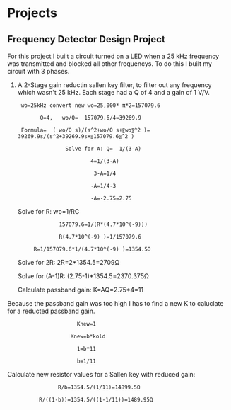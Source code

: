# Projects

## Frequency Detector Design Project
For this project I built a circuit turned on a LED when a 25 kHz frequency was transmitted and blocked all other frequencys. To do this I built my circuit with 3 phases. 

1) A 2-Stage gain reductin sallen key filter, to filter out any frequency which wasn't 25 kHz. Each stage had a Q of 4 and a gain of 1 V/V.

        wο=25kHz convert new wο=25,000* π*2=157079.6 

              Q=4,   wο/Q=  157079.6/4=39269.9

        Formula=  ( wο/Q s)/(s^2+wο/Q s+〖wο〗^2 )=      39269.9s/(s^2+39269.9s+〖157079.6〗^2 )

                      Solve for A: Q=  1/(3-A)

                              4=1/(3-A)

                               3-A=1/4

                              -A=1/4-3

                              -A=-2.75=2.75

    Solve for R: wο=1/RC

                    157079.6=1/(R*(4.7*10^(-9)))

                    R(4.7*10^(-9) )=1/157079.6

            R=1/157079.6*1/(4.7*10^(-9) )=1354.5Ω

   Solve for 2R: 2R=2*1354.5=2709Ω

   Solve for (A-1)R: (2.75-1)*1354.5=2370.375Ω

   Calculate passband gain: K=AQ=2.75*4=11

Because the passband gain was too high I has to find a new K to caluclate for a reducted passband gain.

                          Knew=1

                        Knew=b*kold

                          1=b*11

                          b=1/11

Calculate new resistor values for a Sallen key with reduced gain:

                    R/b=1354.5/(1/11)=14899.5Ω

              R/((1-b))=1354.5/((1-1/11))=1489.95Ω

